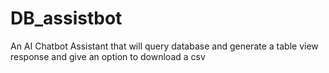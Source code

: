 # DB_assistbot
An AI Chatbot Assistant that will query database and generate a table view response and give an option to download a csv 

